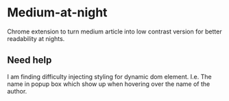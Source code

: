 # Medium-at-night
Chrome extension to turn medium article into low contrast version for better readability at nights.

## Need help
I am finding difficulty injecting styling for dynamic dom element. I.e. The name in popup box which show up when hovering over the name of the author.
